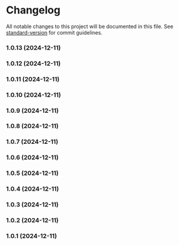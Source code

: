 # Changelog

All notable changes to this project will be documented in this file. See [standard-version](https://github.com/conventional-changelog/standard-version) for commit guidelines.

### 1.0.13 (2024-12-11)

### 1.0.12 (2024-12-11)

### 1.0.11 (2024-12-11)

### 1.0.10 (2024-12-11)

### 1.0.9 (2024-12-11)

### 1.0.8 (2024-12-11)

### 1.0.7 (2024-12-11)

### 1.0.6 (2024-12-11)

### 1.0.5 (2024-12-11)

### 1.0.4 (2024-12-11)

### 1.0.3 (2024-12-11)

### 1.0.2 (2024-12-11)

### 1.0.1 (2024-12-11)
